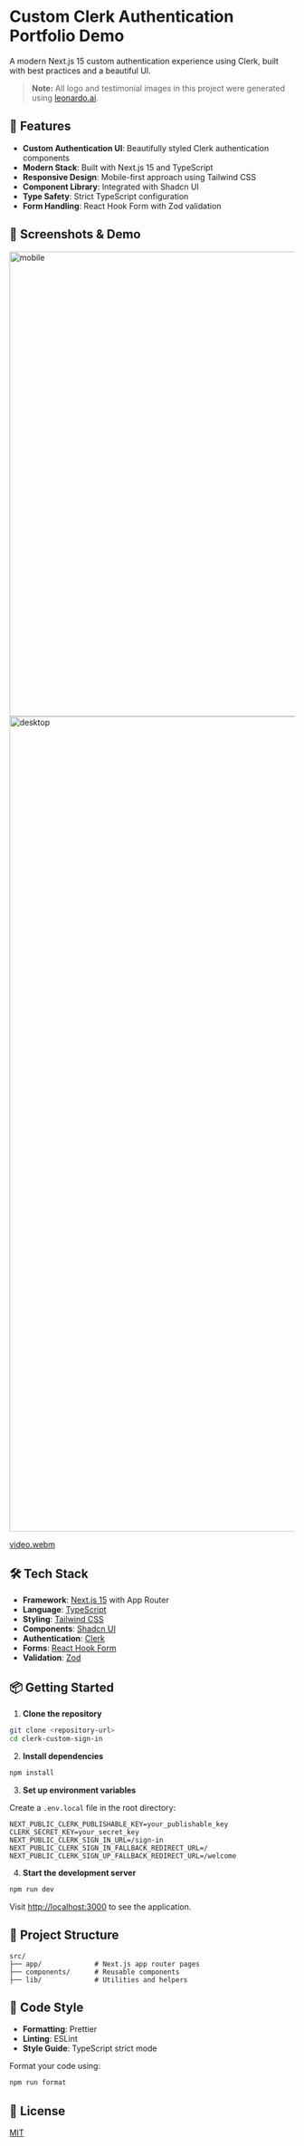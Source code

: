 # Custom Clerk Authentication Portfolio Demo

A modern Next.js 15 custom authentication experience using Clerk, built with best practices and a beautiful UI.

> **Note:** All logo and testimonial images in this project were generated using [leonardo.ai](https://leonardo.ai/).

## 🚀 Features

- **Custom Authentication UI**: Beautifully styled Clerk authentication components
- **Modern Stack**: Built with Next.js 15 and TypeScript
- **Responsive Design**: Mobile-first approach using Tailwind CSS
- **Component Library**: Integrated with Shadcn UI
- **Type Safety**: Strict TypeScript configuration
- **Form Handling**: React Hook Form with Zod validation

## 📸 Screenshots & Demo

<img width="821" alt="mobile" src="https://github.com/user-attachments/assets/c1920ab0-57db-481c-a5a1-ee9eba80b6b5" />

<img width="1440" alt="desktop" src="https://github.com/user-attachments/assets/512ac1e5-7f6c-4165-b81c-b12440a11c86" />

[video.webm](https://github.com/user-attachments/assets/75d7cb33-4aff-4d64-a1f9-6c2c7060afc6)

## 🛠️ Tech Stack

- **Framework**: [Next.js 15](https://nextjs.org/) with App Router
- **Language**: [TypeScript](https://www.typescriptlang.org/)
- **Styling**: [Tailwind CSS](https://tailwindcss.com/)
- **Components**: [Shadcn UI](https://ui.shadcn.com/)
- **Authentication**: [Clerk](https://clerk.com/)
- **Forms**: [React Hook Form](https://react-hook-form.com/)
- **Validation**: [Zod](https://zod.dev/)

## 📦 Getting Started

1. **Clone the repository**

```bash
git clone <repository-url>
cd clerk-custom-sign-in
```

2. **Install dependencies**

```bash
npm install
```

3. **Set up environment variables**

Create a `.env.local` file in the root directory:

```env
NEXT_PUBLIC_CLERK_PUBLISHABLE_KEY=your_publishable_key
CLERK_SECRET_KEY=your_secret_key
NEXT_PUBLIC_CLERK_SIGN_IN_URL=/sign-in
NEXT_PUBLIC_CLERK_SIGN_IN_FALLBACK_REDIRECT_URL=/
NEXT_PUBLIC_CLERK_SIGN_UP_FALLBACK_REDIRECT_URL=/welcome
```

4. **Start the development server**

```bash
npm run dev
```

Visit [http://localhost:3000](http://localhost:3000) to see the application.

## 🧩 Project Structure

```
src/
├── app/             # Next.js app router pages
├── components/      # Reusable components
├── lib/             # Utilities and helpers
```

## 🎨 Code Style

- **Formatting**: Prettier
- **Linting**: ESLint
- **Style Guide**: TypeScript strict mode

Format your code using:

```bash
npm run format
```

## 📄 License

[MIT](LICENSE)
